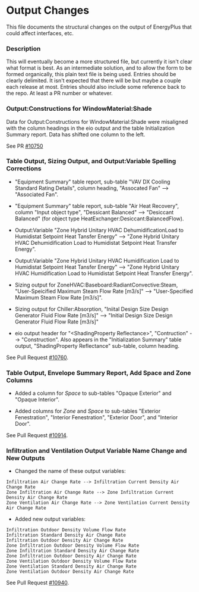 Output Changes
==============

This file documents the structural changes on the output of EnergyPlus that could affect interfaces, etc.

### Description

This will eventually become a more structured file, but currently it isn't clear what format is best. As an intermediate solution, and to allow the form to be formed organically, this plain text file is being used. Entries should be clearly delimited. It isn't expected that there will be but maybe a couple each release at most. Entries should also include some reference back to the repo. At least a PR number or whatever.

### Output:Constructions for WindowMaterial:Shade
Data for Output:Constructions for WindowMaterial:Shade were misaligned with the column headings in the eio output and the table Initialization Summary report. Data has shifted one column to the left.

See PR [#10750](https://github.com/NREL/EnergyPlus/pull/10750)

### Table Output, Sizing Output, and Output:Variable Spelling Corrections
* "Equipment Summary" table report, sub-table "VAV DX Cooling Standard Rating Details", column heading, "Assocated Fan" --> "Associated Fan".

* "Equipment Summary" table report, sub-table "Air Heat Recovery", column "Input object type", "Dessicant Balanced" --> "Desiccant Balanced" (for object type HeatExchanger:Desiccant:BalancedFlow).

* Output:Variable "Zone Hybrid Unitary HVAC DehumidificationLoad to Humidistat Setpoint Heat Tansfer Energy" --> "Zone Hybrid Unitary HVAC Dehumidification Load to Humidistat Setpoint Heat Transfer Energy".

* Output:Variable "Zone Hybrid Unitary HVAC Humidification Load to Humidistat Setpoint Heat Tansfer Energy" --> "Zone Hybrid Unitary HVAC Humidification Load to Humidistat Setpoint Heat Transfer Energy".

* Sizing output for ZoneHVAC:Baseboard:RadiantConvective:Steam, "User-Speicified Maximum Steam Flow Rate [m3/s]" --> "User-Specified Maximum Steam Flow Rate [m3/s]".

* Sizing output for Chiller:Absorption, "Iniital Design Size Design Generator Fluid Flow Rate [m3/s]" --> "Initial Design Size Design Generator Fluid Flow Rate [m3/s]"

* eio output header for "\<ShadingProperty Reflectance\>", "Contruction" --> "Construction". Also appears in the "Initialization Summary" table output, "ShadingProperty Reflectance" sub-table, column heading.

See Pull Request [#10760](https://github.com/NREL/EnergyPlus/pull/10760).

### Table Output, Envelope Summary Report, Add Space and Zone Columns
* Added a column for *Space* to sub-tables "Opaque Exterior" and "Opaque Interior".

* Added columns for *Zone* and *Space* to sub-tables "Exterior Fenestration", "Interior Fenestration", "Exterior Door", and "Interior Door".

See Pull Request [#10914](https://github.com/NREL/EnergyPlus/pull/10914).

### Infiltration and Ventilation Output Variable Name Change and New Outputs
* Changed the name of these output variables:
```
Infiltration Air Change Rate --> Infiltration Current Density Air Change Rate
Zone Infiltration Air Change Rate --> Zone Infiltration Current Density Air Change Rate
Zone Ventilation Air Change Rate --> Zone Ventilation Current Density Air Change Rate
```

* Added new output variables:
```
Infiltration Outdoor Density Volume Flow Rate
Infiltration Standard Density Air Change Rate
Infiltration Outdoor Density Air Change Rate
Zone Infiltration Outdoor Density Volume Flow Rate
Zone Infiltration Standard Density Air Change Rate
Zone Infiltration Outdoor Density Air Change Rate
Zone Ventilation Outdoor Density Volume Flow Rate
Zone Ventilation Standard Density Air Change Rate
Zone Ventilation Outdoor Density Air Change Rate
```

See Pull Request [#10940](https://github.com/NREL/EnergyPlus/pull/10940).
